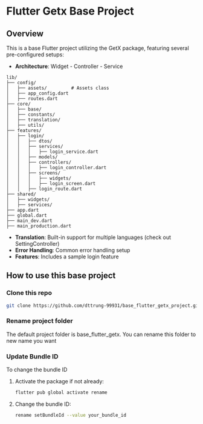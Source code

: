 # Flutter Getx Base Project

## Overview
This is a base Flutter project utilizing the GetX package, featuring several pre-configured setups:

- **Architecture**: Widget - Controller - Service
```
lib/                    
├── config/             
│   ├── assets/         # Assets class
│   ├── app_config.dart 
│   ├── routes.dart     
├── core/               
│   ├── base/           
│   ├── constants/      
│   ├── translation/  
│   ├── utils/
├── features/           
│   ├── login/          
│   │   ├── dtos/
│   │   ├── services/    
│   │   │   ├── login_service.dart      
│   │   ├── models/      
│   │   ├── controllers/ 
│   │   │   ├── login_controller.dart      
│   │   ├── screens/     
│   │   │   ├── widgets/
│   │   │   ├── login_screen.dart
│   │   ├── login_route.dart
├── shared/             
│   ├── widgets/        
│   ├── services/       
├── app.dart            
├── global.dart         
├── main_dev.dart       
├── main_production.dart
```

- **Translation**: Built-in support for multiple languages  (check out SettingController)
- **Error Handling**: Common error handling setup
- **Features**: Includes a sample login feature


## How to use this base project
### Clone this repo
   ```sh
   git clone https://github.com/dttrung-99931/base_flutter_getx_project.git
   ```

### Rename project folder 
The default project folder is base_flutter_getx. You can rename this folder to new name you want
### Update Bundle ID
To change the bundle ID
1. Activate the package if not already:
   ```sh
   flutter pub global activate rename
   ```

2. Change the bundle ID:
   ```sh
   rename setBundleId --value your_bundle_id
   ```
